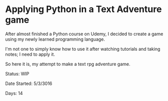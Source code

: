 # Applying Python in a Text Adventure game
After almost finished a Python course on Udemy, I decided to create a game using my newly learned programming language.

I'm not one to simply know how to use it after watching tutorials and taking notes; I need to apply it.

So here it is, my attempt to make a text rpg adventure game.

Status: WIP

Date Started: 5/3/3016

Days: 14

